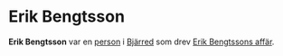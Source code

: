 # Erik Bengtsson

**Erik Bengtsson** var en [person](person.md) i [Bjärred](Bjärred.md) som drev [Erik Bengtssons affär](Erik%20Bengtssons%20affär.md).
